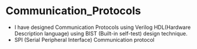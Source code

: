 # Communication_Protocols
- I have designed Communication Protocols using Verilog HDL(Hardware Description language) using BIST (Built-in self-test) design technique.
- SPI (Serial Peripheral Interface) Communication protocol

